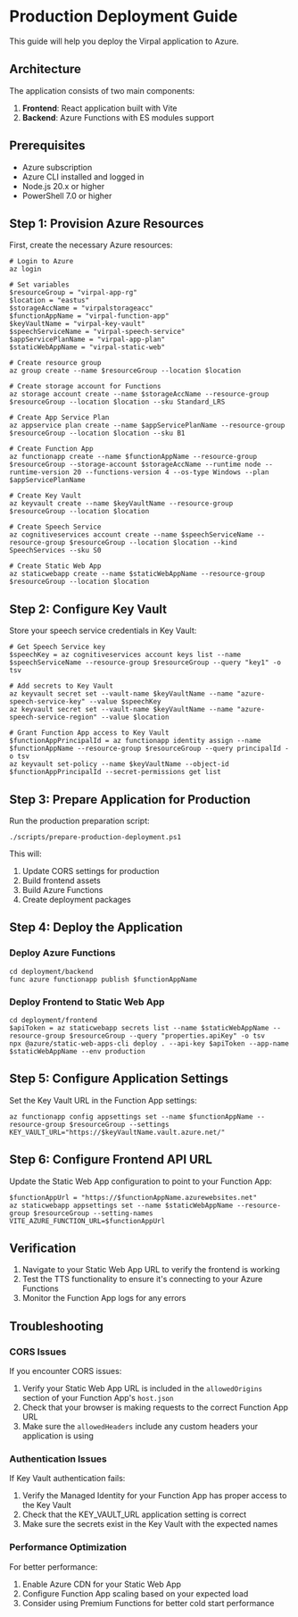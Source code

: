 # Production Deployment Guide

This guide will help you deploy the Virpal application to Azure.

## Architecture

The application consists of two main components:

1. **Frontend**: React application built with Vite
2. **Backend**: Azure Functions with ES modules support

## Prerequisites

- Azure subscription
- Azure CLI installed and logged in
- Node.js 20.x or higher
- PowerShell 7.0 or higher

## Step 1: Provision Azure Resources

First, create the necessary Azure resources:

```pwsh
# Login to Azure
az login

# Set variables
$resourceGroup = "virpal-app-rg"
$location = "eastus"
$storageAccName = "virpalstorageacc"
$functionAppName = "virpal-function-app"
$keyVaultName = "virpal-key-vault"
$speechServiceName = "virpal-speech-service"
$appServicePlanName = "virpal-app-plan"
$staticWebAppName = "virpal-static-web"

# Create resource group
az group create --name $resourceGroup --location $location

# Create storage account for Functions
az storage account create --name $storageAccName --resource-group $resourceGroup --location $location --sku Standard_LRS

# Create App Service Plan
az appservice plan create --name $appServicePlanName --resource-group $resourceGroup --location $location --sku B1

# Create Function App
az functionapp create --name $functionAppName --resource-group $resourceGroup --storage-account $storageAccName --runtime node --runtime-version 20 --functions-version 4 --os-type Windows --plan $appServicePlanName

# Create Key Vault
az keyvault create --name $keyVaultName --resource-group $resourceGroup --location $location

# Create Speech Service
az cognitiveservices account create --name $speechServiceName --resource-group $resourceGroup --location $location --kind SpeechServices --sku S0

# Create Static Web App
az staticwebapp create --name $staticWebAppName --resource-group $resourceGroup --location $location
```

## Step 2: Configure Key Vault

Store your speech service credentials in Key Vault:

```pwsh
# Get Speech Service key
$speechKey = az cognitiveservices account keys list --name $speechServiceName --resource-group $resourceGroup --query "key1" -o tsv

# Add secrets to Key Vault
az keyvault secret set --vault-name $keyVaultName --name "azure-speech-service-key" --value $speechKey
az keyvault secret set --vault-name $keyVaultName --name "azure-speech-service-region" --value $location

# Grant Function App access to Key Vault
$functionAppPrincipalId = az functionapp identity assign --name $functionAppName --resource-group $resourceGroup --query principalId -o tsv
az keyvault set-policy --name $keyVaultName --object-id $functionAppPrincipalId --secret-permissions get list
```

## Step 3: Prepare Application for Production

Run the production preparation script:

```pwsh
./scripts/prepare-production-deployment.ps1
```

This will:
1. Update CORS settings for production
2. Build frontend assets
3. Build Azure Functions
4. Create deployment packages

## Step 4: Deploy the Application

### Deploy Azure Functions

```pwsh
cd deployment/backend
func azure functionapp publish $functionAppName
```

### Deploy Frontend to Static Web App

```pwsh
cd deployment/frontend
$apiToken = az staticwebapp secrets list --name $staticWebAppName --resource-group $resourceGroup --query "properties.apiKey" -o tsv
npx @azure/static-web-apps-cli deploy . --api-key $apiToken --app-name $staticWebAppName --env production
```

## Step 5: Configure Application Settings

Set the Key Vault URL in the Function App settings:

```pwsh
az functionapp config appsettings set --name $functionAppName --resource-group $resourceGroup --settings KEY_VAULT_URL="https://$keyVaultName.vault.azure.net/"
```

## Step 6: Configure Frontend API URL

Update the Static Web App configuration to point to your Function App:

```pwsh
$functionAppUrl = "https://$functionAppName.azurewebsites.net"
az staticwebapp appsettings set --name $staticWebAppName --resource-group $resourceGroup --setting-names VITE_AZURE_FUNCTION_URL=$functionAppUrl
```

## Verification

1. Navigate to your Static Web App URL to verify the frontend is working
2. Test the TTS functionality to ensure it's connecting to your Azure Functions
3. Monitor the Function App logs for any errors

## Troubleshooting

### CORS Issues

If you encounter CORS issues:

1. Verify your Static Web App URL is included in the `allowedOrigins` section of your Function App's `host.json`
2. Check that your browser is making requests to the correct Function App URL
3. Make sure the `allowedHeaders` include any custom headers your application is using

### Authentication Issues

If Key Vault authentication fails:

1. Verify the Managed Identity for your Function App has proper access to the Key Vault
2. Check that the KEY_VAULT_URL application setting is correct
3. Make sure the secrets exist in the Key Vault with the expected names

### Performance Optimization

For better performance:

1. Enable Azure CDN for your Static Web App
2. Configure Function App scaling based on your expected load
3. Consider using Premium Functions for better cold start performance
